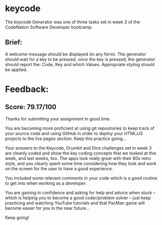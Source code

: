 # keycode

The keycode Generator was one of three tasks set in week 3 of the CodeNation Software Developer bootcamp. 

## Brief:

A welcome message should be displayed (in any form). The generator should wait for a key to be pressed, once the key is pressed, the generator should report the: Code, Key and which Values.
Appropriate styling should be applied. 

# Feedback:     

## Score: 79.17/100

Thanks for submitting your assignment in good time.

You are becoming more proficient at using git repositories to keep track of your source code and using GitHub in order to deploy your HTML/JS projects to the live pages section. Keep this practice going…

Your answers to the Keycode, Drumkit and Dice challenges set in week 3 are cleanly coded and show the key coding concepts that we looked at this week, and last weeks, too. The apps look really great with their 80s retro style, and you clearly spent some time considering how they look and work on the screen for the user to have a good experience.

You included some relevant comments in your code which is a good routine to get into when working as a developer. 

You are gaining in confidence and asking for help and advice when stuck – which is helping you to become a good coder/problem solver – just keep practicing and watching YouTube tutorials and that PacMan game will become easier for you in the near future…

Keep going!
